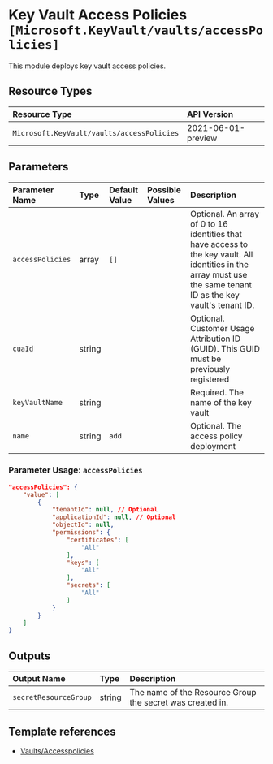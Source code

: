 # Key Vault Access Policies `[Microsoft.KeyVault/vaults/accessPolicies]`

This module deploys key vault access policies.

## Resource Types

| Resource Type | API Version |
| :-- | :-- |
| `Microsoft.KeyVault/vaults/accessPolicies` | 2021-06-01-preview |

## Parameters

| Parameter Name | Type | Default Value | Possible Values | Description |
| :-- | :-- | :-- | :-- | :-- |
| `accessPolicies` | array | `[]` |  | Optional. An array of 0 to 16 identities that have access to the key vault. All identities in the array must use the same tenant ID as the key vault's tenant ID. |
| `cuaId` | string |  |  | Optional. Customer Usage Attribution ID (GUID). This GUID must be previously registered |
| `keyVaultName` | string |  |  | Required. The name of the key vault |
| `name` | string | `add` |  | Optional. The access policy deployment |


### Parameter Usage: `accessPolicies`

```json
"accessPolicies": {
    "value": [
        {
            "tenantId": null, // Optional
            "applicationId": null, // Optional
            "objectId": null,
            "permissions": {
                "certificates": [
                    "All"
                ],
                "keys": [
                    "All"
                ],
                "secrets": [
                    "All"
                ]
            }
        }
    ]
}
```

## Outputs

| Output Name | Type | Description |
| :-- | :-- | :-- |
| `secretResourceGroup` | string | The name of the Resource Group the secret was created in. |

## Template references

- [Vaults/Accesspolicies](https://docs.microsoft.com/en-us/azure/templates/Microsoft.KeyVault/2021-06-01-preview/vaults/accessPolicies)

